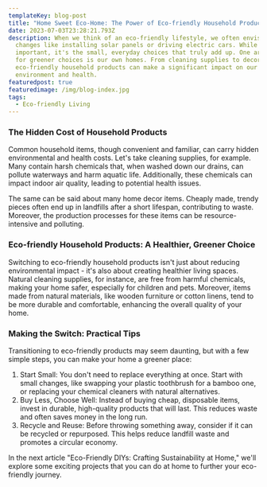 ```yaml
---
templateKey: blog-post
title: "Home Sweet Eco-Home: The Power of Eco-friendly Household Products"
date: 2023-07-03T23:28:21.793Z
description: When we think of an eco-friendly lifestyle, we often envision big
  changes like installing solar panels or driving electric cars. While these are
  important, it's the small, everyday choices that truly add up. One area ripe
  for greener choices is our own homes. From cleaning supplies to decor,
  eco-friendly household products can make a significant impact on our
  environment and health.
featuredpost: true
featuredimage: /img/blog-index.jpg
tags:
  - Eco-friendly Living
---
```

### The Hidden Cost of Household Products

Common household items, though convenient and familiar, can carry hidden environmental and health costs. Let's take cleaning supplies, for example. Many contain harsh chemicals that, when washed down our drains, can pollute waterways and harm aquatic life. Additionally, these chemicals can impact indoor air quality, leading to potential health issues.

The same can be said about many home decor items. Cheaply made, trendy pieces often end up in landfills after a short lifespan, contributing to waste. Moreover, the production processes for these items can be resource-intensive and polluting.

### Eco-friendly Household Products: A Healthier, Greener Choice

Switching to eco-friendly household products isn't just about reducing environmental impact - it's also about creating healthier living spaces. Natural cleaning supplies, for instance, are free from harmful chemicals, making your home safer, especially for children and pets. Moreover, items made from natural materials, like wooden furniture or cotton linens, tend to be more durable and comfortable, enhancing the overall quality of your home.

### Making the Switch: Practical Tips

Transitioning to eco-friendly products may seem daunting, but with a few simple steps, you can make your home a greener place:

1. Start Small: You don't need to replace everything at once. Start with small changes, like swapping your plastic toothbrush for a bamboo one, or replacing your chemical cleaners with natural alternatives.
2. Buy Less, Choose Well: Instead of buying cheap, disposable items, invest in durable, high-quality products that will last. This reduces waste and often saves money in the long run.
3. Recycle and Reuse: Before throwing something away, consider if it can be recycled or repurposed. This helps reduce landfill waste and promotes a circular economy.

In the next article "Eco-Friendly DIYs: Crafting Sustainability at Home," we'll explore some exciting projects that you can do at home to further your eco-friendly journey.